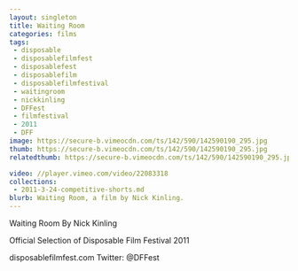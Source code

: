 ```yaml
---
layout: singleton
title: Waiting Room
categories: films
tags:
 - disposable
 - disposablefilmfest
 - disposablefest
 - disposablefilm
 - disposablefilmfestival
 - waitingroom
 - nickkinling
 - DFFest
 - filmfestival
 - 2011
 - DFF
image: https://secure-b.vimeocdn.com/ts/142/590/142590190_295.jpg
thumb: https://secure-b.vimeocdn.com/ts/142/590/142590190_295.jpg
relatedthumb: https://secure-b.vimeocdn.com/ts/142/590/142590190_295.jpg

video: //player.vimeo.com/video/22083318
collections:
 - 2011-3-24-competitive-shorts.md
blurb: Waiting Room, a film by Nick Kinling.
---
```


Waiting Room
By Nick Kinling

Official Selection of Disposable Film Festival 2011

disposablefilmfest.com
Twitter: @DFFest
